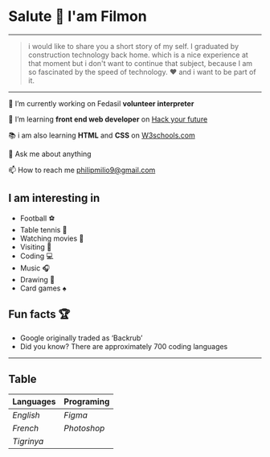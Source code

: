 <!--comment-->

# Salute 👋 I'am Filmon

---

> i would like to share you a short story of my self. I graduated by
> construction technology back home. which is a nice experience at that moment
> but i don't want to continue that subject, because I am so fascinated by the
> speed of technology. :heart: and i want to be part of it.

---

🔭 I’m currently working on Fedasil **volunteer interpreter**

:blue_book: I’m learning **front end web developer** on
[Hack your future](https://www.bing.com/ck/a?!&&p=436af6416839266b19817e443c38ad6c1e7dc31ee601211855f3275dbdad2f73JmltdHM9MTY1NzY1ODMwMyZpZ3VpZD0xZjFlOTJlZC0zY2ZhLTQxNTYtODRhOS05YzU3Njc0MTdmMWUmaW5zaWQ9NTE1OQ&ptn=3&fclid=92a9a4dd-0222-11ed-997b-bcb297fc07ab&u=a1aHR0cHM6Ly9oYWNreW91cmZ1dHVyZS5iZS8&ntb=1)

:books: i am also learning **HTML** and **CSS** on
[W3schools.com](https://www.bing.com/ck/a?!&&p=c2792f9240118cf0b11b8620ea90ec3c44810abed7c6b7cf4c0f7e29dafe0a9aJmltdHM9MTY1NzY1ODQ5MyZpZ3VpZD01OWYzNWY4MC0zMjdlLTRmYWEtYTc2Zi02YTc3N2I4MzljMTkmaW5zaWQ9NTE2OQ&ptn=3&fclid=038eac6f-0223-11ed-b827-c4eef446ad30&u=a1aHR0cHM6Ly93d3cudzNzY2hvb2xzLmNvbS8&ntb=1)

💬 Ask me about anything

📫 How to reach me philipmilio9@gmail.com

## I am interesting in

- Football :soccer:
- Table tennis :tennis:
- Watching movies :cinema:
- Visiting :tokyo_tower:
- Coding :computer:
- Music :headphones:
- Drawing :art:
- Card games :spades:

## Fun facts 🏆

- Google originally traded as ‘Backrub’
- Did you know? There are approximately 700 coding languages

---

## Table

| Languages  | Programing  |
| ---------- | ----------- |
| _English_  | _Figma_     |
| _French_   | _Photoshop_ |
| _Tigrinya_ |             |
